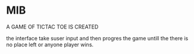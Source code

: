 # MIB
A GAME OF TICTAC TOE IS CREATED

the interface take suser input and then progres the game untill the there is no place left or anyone player wins.
